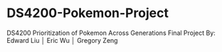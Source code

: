 # DS4200-Pokemon-Project
DS4200 Prioritization of Pokemon Across Generations Final Project By: Edward Liu │ Eric Wu │ Gregory Zeng
